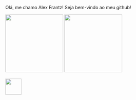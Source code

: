 Olá, me chamo Alex Frantz! Seja bem-vindo ao meu github! 

<div>
  <img height="180em" src="https://github-readme-stats.vercel.app/api?username=motchFRANTZ&show_icons=true&theme=dark&include_all_commits=true">
  <img height="180em" src="https://github-readme-stats.vercel.app/api/top-langs/?username=motchFRANTZ&layout=compact&langs_count=16&theme=dark&hide_progress=true">
</div>

<div style="display: inline_block"><br>
  <img aling="center" width="50" heigth="40" src="https://cdn.jsdelivr.net/gh/devicons/devicon@latest/icons/python/python-original.svg" />
</div>

